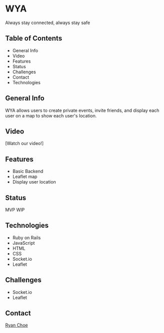 # WYA

Always stay connected, always stay safe

## Table of Contents

* General Info
* Video
* Features
* Status
* Challenges
* Contact
* Technologies

## General Info

WYA allows users to create private events, invite friends, and display each user on a map  to show each user's location.

## Video

[Watch our video!]

## Features

* Basic Backend
* Leaflet map
* Display user location


## Status

MVP WIP

## Technologies

* Ruby on Rails
* JavaScript
* HTML
* CSS
* Socket.io
* Leaflet

## Challenges

* Socket.io
* Leaflet

## Contact

[Ryan Choe](https://www.linkedin.com/in/ryanchoe1229/)
